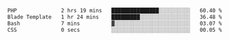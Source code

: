 <!--START_SECTION:waka-->

```txt
PHP              2 hrs 19 mins   ███████████████░░░░░░░░░░   60.40 %
Blade Template   1 hr 24 mins    █████████░░░░░░░░░░░░░░░░   36.48 %
Bash             7 mins          ▓░░░░░░░░░░░░░░░░░░░░░░░░   03.07 %
CSS              0 secs          ░░░░░░░░░░░░░░░░░░░░░░░░░   00.05 %
```

<!--END_SECTION:waka-->
